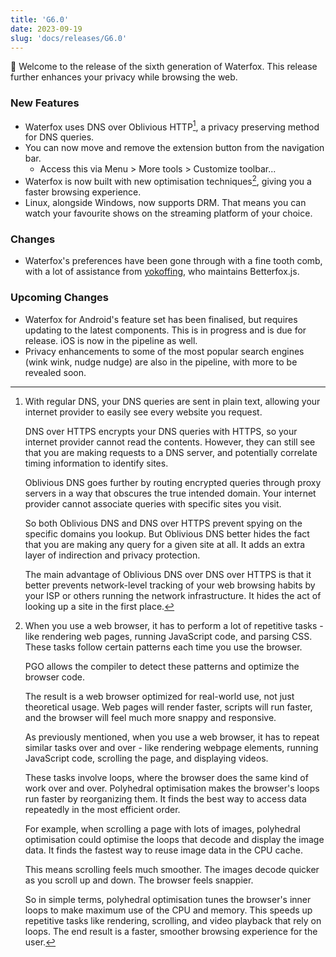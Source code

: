 ```yaml
---
title: 'G6.0'
date: 2023-09-19
slug: 'docs/releases/G6.0'
---
```


🎉 Welcome to the release of the sixth generation of Waterfox. This release further enhances your privacy while browsing the web.

### New Features

- Waterfox uses DNS over Oblivious HTTP[^1], a privacy preserving method for DNS queries.
- You can now move and remove the extension button from the navigation bar.
  - Access this via Menu > More tools > Customize toolbar...
- Waterfox is now built with new optimisation techniques[^2], giving you a faster browsing experience.
- Linux, alongside Windows, now supports DRM. That means you can watch your favourite shows on the streaming platform of your choice.

### Changes

- Waterfox's preferences have been gone through with a fine tooth comb, with a lot of assistance from [yokoffing](https://github.com/yokoffing/), who maintains Betterfox.js.

### Upcoming Changes

- Waterfox for Android's feature set has been finalised, but requires updating to the latest components. This is in progress and is due for release. iOS is now in the pipeline as well.
- Privacy enhancements to some of the most popular search engines (wink wink, nudge nudge) are also in the pipeline, with more to be revealed soon.

[^1]:
    With regular DNS, your DNS queries are sent in plain text, allowing your internet provider to easily see every website you request.

    DNS over HTTPS encrypts your DNS queries with HTTPS, so your internet provider cannot read the contents. However, they can still see that you are making requests to a DNS server, and potentially correlate timing information to identify sites.

    Oblivious DNS goes further by routing encrypted queries through proxy servers in a way that obscures the true intended domain. Your internet provider cannot associate queries with specific sites you visit.

    So both Oblivious DNS and DNS over HTTPS prevent spying on the specific domains you lookup. But Oblivious DNS better hides the fact that you are making any query for a given site at all. It adds an extra layer of indirection and privacy protection.

    The main advantage of Oblivious DNS over DNS over HTTPS is that it better prevents network-level tracking of your web browsing habits by your ISP or others running the network infrastructure. It hides the act of looking up a site in the first place.

[^2]:
    When you use a web browser, it has to perform a lot of repetitive tasks - like rendering web pages, running JavaScript code, and parsing CSS. These tasks follow certain patterns each time you use the browser.

    PGO allows the compiler to detect these patterns and optimize the browser code.

    The result is a web browser optimized for real-world use, not just theoretical usage. Web pages will render faster, scripts will run faster, and the browser will feel much more snappy and responsive.

    As previously mentioned, when you use a web browser, it has to repeat similar tasks over and over - like rendering webpage elements, running JavaScript code, scrolling the page, and displaying videos.

    These tasks involve loops, where the browser does the same kind of work over and over. Polyhedral optimisation makes the browser's loops run faster by reorganizing them. It finds the best way to access data repeatedly in the most efficient order.

    For example, when scrolling a page with lots of images, polyhedral optimisation could optimise the loops that decode and display the image data. It finds the fastest way to reuse image data in the CPU cache.

    This means scrolling feels much smoother. The images decode quicker as you scroll up and down. The browser feels snappier.

    So in simple terms, polyhedral optimisation tunes the browser's inner loops to make maximum use of the CPU and memory. This speeds up repetitive tasks like rendering, scrolling, and video playback that rely on loops. The end result is a faster, smoother browsing experience for the user.
